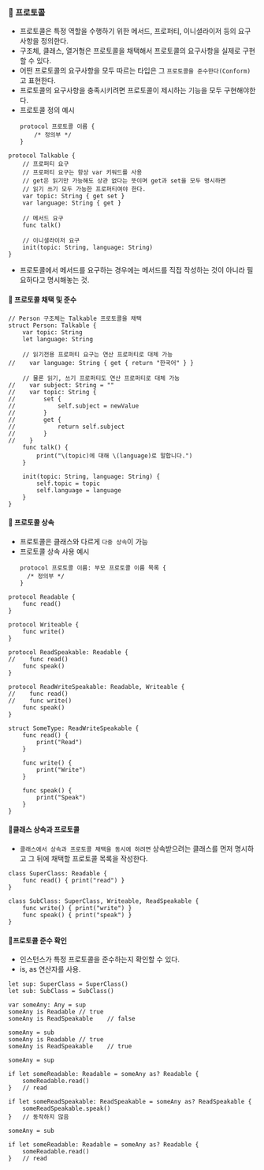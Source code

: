 ### 🚀 프로토콜
- 프로토콜은 특정 역할을 수행하기 위한 메서드, 프로퍼티, 이니셜라이저 등의 요구사항을 정의한다.
- 구조체, 클래스, 열거형은 프로토콜을 채택해서 프로토콜의 요구사항을 실제로 구현할 수 있다.
- 어떤 프로토콜의 요구사항을 모두 따르는 타입은 그 `프로토콜을 준수한다(Conform)`고 표현한다.
- 프로토콜의 요구사항을 충족시키려면 프로토콜이 제시하는 기능을 모두 구현해야한다. 
- 프로토콜 정의 예시
    ```
    protocol 프로토콜 이름 {
        /* 정의부 */
    }
    ```
```
protocol Talkable {
    // 프로퍼티 요구
    // 프로퍼티 요구는 항상 var 키워드를 사용
    // get은 읽기만 가능해도 상관 없다는 뜻이며 get과 set을 모두 명시하면
    // 읽기 쓰기 모두 가능한 프로퍼티여야 한다.
    var topic: String { get set }
    var language: String { get }
    
    // 메서드 요구
    func talk()
    
    // 이니셜라이저 요구
    init(topic: String, language: String)
}
```
- 프로토콜에서 메서드를 요구하는 경우에는 메서드를 직접 작성하는 것이 아니라 필요하다고 명시해놓는 것. 

#### 🌟 프로토콜 채택 및 준수
```
// Person 구조체는 Talkable 프로토콜을 채택
struct Person: Talkable {
    var topic: String
    let language: String
    
    // 읽기전용 프로퍼티 요구는 연산 프로퍼티로 대체 가능
//    var language: String { get { return "한국어" } }
    
    // 물론 읽기, 쓰기 프로퍼티도 연산 프로퍼티로 대체 가능
//    var subject: String = ""
//    var topic: String {
//        set {
//            self.subject = newValue
//        }
//        get {
//            return self.subject
//        }
//    }
    func talk() {
        print("\(topic)에 대해 \(language)로 말합니다.")
    }
    
    init(topic: String, language: String) {
        self.topic = topic
        self.language = language
    }
}
```

#### 🌟 프로토콜 상속
- 프로토콜은 클래스와 다르게 `다중 상속`이 가능
- 프로토콜 상속 사용 예시
  ```
  protocol 프로토콜 이름: 부모 프로토콜 이름 목록 {
    /* 정의부 */
  }
  ```

``` 
protocol Readable {
    func read()
}

protocol Writeable {
    func write()
}

protocol ReadSpeakable: Readable {
//    func read()
    func speak()
}

protocol ReadWriteSpeakable: Readable, Writeable {
//    func read()
//    func write()
    func speak()
}

struct SomeType: ReadWriteSpeakable {
    func read() {
        print("Read")
    }
    
    func write() {
        print("Write")
    }
    
    func speak() {
        print("Speak")
    }
}
```

#### 🌟클래스 상속과 프로토콜
- `클래스에서 상속과 프로토콜 채택을 동시에 하려면` 상속받으려는 클래스를 먼저 명시하고 그 뒤에 채택할 프로토콜 목록을 작성한다. 
``` 
class SuperClass: Readable {
    func read() { print("read") }
}

class SubClass: SuperClass, Writeable, ReadSpeakable {
    func write() { print("write") }
    func speak() { print("speak") }
}
```

#### 🌟프로토콜 준수 확인
- 인스턴스가 특정 프로토콜을 준수하는지 확인할 수 있다.
- is, as 연산자를 사용.
``` 
let sup: SuperClass = SuperClass()
let sub: SubClass = SubClass()

var someAny: Any = sup
someAny is Readable // true
someAny is ReadSpeakable    // false

someAny = sub
someAny is Readable // true
someAny is ReadSpeakable    // true

someAny = sup

if let someReadable: Readable = someAny as? Readable {
    someReadable.read()
}   // read

if let someReadSpeakable: ReadSpeakable = someAny as? ReadSpeakable {
    someReadSpeakable.speak()
}   // 동작하지 않음

someAny = sub

if let someReadable: Readable = someAny as? Readable {
    someReadable.read()
}   // read
```